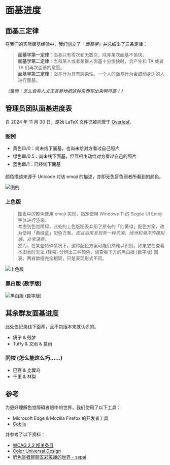 # 面基进度

## 面基三定律

在我们的实际面基经验中，我们创立了「*面基学*」并总结出了三条定律：

> **面基学第一定律**：面基只有零次和无数次，除非某次面基不愉快。  
  **面基学第二定律**：当和某人或者某群人面基十分愉快时，会产生和 TA 或者 TA 们再次面基的意愿。  
  **面基学第三定律**：面基行为具有感染性。一个人的面基行为会鼓动身边的人进行面基。

*（量筒：怎么会有人义正言辞地把这种东西写出来啊可恶！）*

## 管理员团队面基进度表

自 2024 年 11 月 30 日，原始 LaTeX 文件已被托管于 [Overleaf](https://www.overleaf.com/read/swcjtmgpdmtj)。

### 图例

- 黄色🟨/0：尚未线下面基，也尚未给对方看过自己照片  
- 绿色🟩/0.5：尚未线下面基，但互相主动给对方看过自己的照片  
- 蓝色🟦/1：已经线下面基

颜色描述来源于 Unicode 对该 emoji 的描述，亦即无色盲色弱者所看到的颜色。

![图例](/about/meeting_offline/legend.png)

### 上色版

> 图表中的颜色使用 emoji 实现，指定使用 Windows 11 的 Segoe UI Emoji 字体进行渲染。  
  考虑到色觉障碍，此处的上色版图表弃用了原有的「红黄绿」配色方案，改为使用「黄绿蓝」配色方案。*而且后来发现有一种荒漠、绿洲和海洋的模拟感，非常满意。*  
  然而，在某些特殊情况下，这种配色方案可能仍然难以识别。如果您在查看本图表时无法 (轻易) 分辨出三种颜色，请查看下方的黑白版 (数字版) 图表。两者数据完全相同，只是表现形式不同。

![上色版](/about/meeting_offline/colored.png)

### 黑白版 (数字版)

![黑白版 (数字版)](/about/meeting_offline/mono.png)

## 其余群友面基进度

此处仅记录线下面基，且不包括本来就认识的。

- 鸽子 & 残梦
- Tuffy & 文雨 & 莫雨

### 同校 (怎么能这么巧……)

- 巴豆 & 比翼鸟
- 千里 & 林梨

## 参考

为更好理解色觉障碍者眼中的世界，我们使用了以下工具：

- Microsoft Edge & Mozilla Firefox 的开发者工具
- [Coblis](https://www.color-blindness.com/coblis-color-blindness-simulator/)

并参考了以下资料：

- [WCAG 2.2 相关条目](https://www.w3.org/WAI/WCAG22/Understanding/use-of-color.html)
- [Color Universal Design](https://jfly.uni-koeln.de/color/)
- [听色盲者聊聊五彩斑斓的世界 - sspai](https://sspai.com/post/73698)
